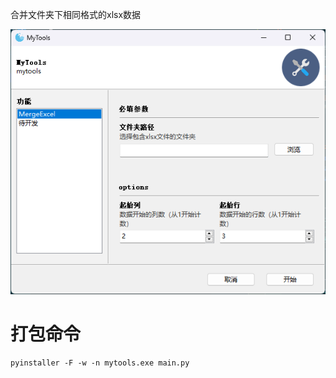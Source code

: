 
合并文件夹下相同格式的xlsx数据

<img src="./desktop.png">

# 打包命令
```shell
pyinstaller -F -w -n mytools.exe main.py
```